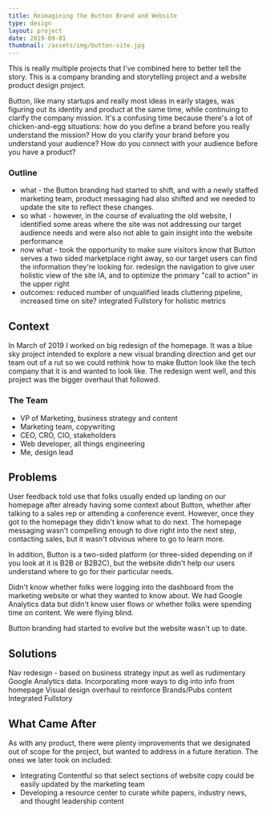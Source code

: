 ```yaml
---
title: Reimagining the Button Brand and Website
type: design
layout: project
date: 2019-09-01
thumbnail: /assets/img/button-site.jpg
---
```


This is really multiple projects that I've combined here to better tell the story. This is a company branding and storytelling project and a website product design project.

Button, like many startups and really most ideas in early stages, was figuring out its identity and product at the same time, while continuing to clarify the company mission. It's a confusing time because there's a lot of chicken-and-egg situations: how do you define a brand before you really understand the mission? How do you clarify your brand before you understand your audience? How do you connect with your audience before you have a product?

### Outline
- what - the Button branding had started to shift, and with a newly staffed marketing team, product messaging had also shifted and we needed to update the site to reflect these changes. 
- so what - however, in the course of evaluating the old website, I identified some areas where the site was not addressing our target audience needs and were also not able to gain insight into the website performance
- now what - took the opportunity to make sure visitors know that Button serves a two sided marketplace right away, so our target users can find the information they're looking for. redesign the navigation to give user holistic view of the site IA, and to optimize the primary "call to action" in the upper right
- outcomes: reduced number of unqualified leads cluttering pipeline, increased time on site? integrated Fullstory for holistic metrics

## Context
In March of 2019 I worked on big redesign of the homepage. It was a blue sky project intended to explore a new visual branding direction and get our team out of a rut so we could rethink how to make Button look like the tech company that it is and wanted to look like. The redesign went well, and this project was the bigger overhaul that followed.

### The Team
- VP of Marketing, business strategy and content
- Marketing team, copywriting
- CEO, CRO, CIO, stakeholders
- Web developer, all things engineering
- Me, design lead

## Problems
User feedback told use that folks usually ended up landing on our homepage after already having some context about Button, whether after talking to a sales rep or attending a conference event. However, once they got to the homepage they didn't know what to do next. The homepage messaging wasn't compelling enough to dive right into the next step, contacting sales, but it wasn't obvious where to go to learn more.

In addition, Button is a two-sided platform (or three-sided depending on if you look at it is B2B or B2B2C), but the website didn't help our users understand where to go for their particular needs.

Didn't know whether folks were logging into the dashboard from the marketing website or what they wanted to know about. We had Google Analytics data but didn't know user flows or whether folks were spending time on content. We were flying blind.

Button branding had started to evolve but the website wasn't up to date.

## Solutions
Nav redesign - based on business strategy input as well as rudimentary Google Analytics data.
Incorporating more ways to dig into info from homepage
Visual design overhaul to reinforce Brands/Pubs content
Integrated Fullstory


## What Came After
As with any product, there were plenty improvements that we designated out of scope for the project, but wanted to address in a future iteration. The ones we later took on included:
- Integrating Contentful so that select sections of website copy could be easily updated by the marketing team
- Developing a resource center to curate white papers, industry news, and thought leadership content